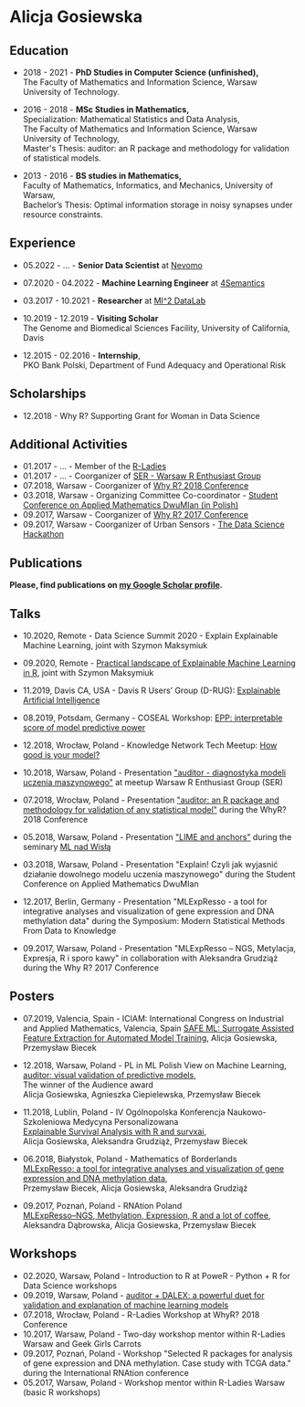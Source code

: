 # Alicja Gosiewska

## Education

* 2018 - 2021 - **PhD Studies in Computer Science (unfinished),** <br /> 
The Faculty of Mathematics and Information Science, Warsaw University of Technology.

* 2016 - 2018 - **MSc Studies in Mathematics,**  <br /> 
Specialization: Mathematical Statistics and Data Analysis,  <br /> 
The Faculty of Mathematics and Information Science, Warsaw University of Technology, <br /> 
Master's Thesis: auditor: an R package and methodology for validation of statistical models.

* 2013 - 2016 - **BS studies in Mathematics,** <br /> 
Faculty of Mathematics, Informatics, and Mechanics, University of Warsaw, <br /> 
Bachelor’s Thesis: Optimal information storage in noisy synapses under resource constraints.

## Experience

* 05.2022 - ... - **Senior Data Scientist** at [Nevomo](https://www.nevomo.tech/en/)

* 07.2020 - 04.2022 - **Machine Learning Engineer** at [4Semantics](https://4semantics.pl/en/)

* 03.2017 - 10.2021 - **Researcher** at [MI^2 DataLab](http://mi2.mini.pw.edu.pl)

* 10.2019 - 12.2019 - **Visiting Scholar** <br/>
The Genome and Biomedical Sciences Facility, University of California, Davis

* 12.2015 - 02.2016 - **Internship**, <br /> 
 PKO Bank Polski, Department of Fund Adequacy and Operational Risk

## Scholarships

* 12.2018 - Why R? Supporting Grant for Woman in Data Science

## Additional Activities

* 01.2017 - ... -  Member of the [R-Ladies](https://rladies.org)
* 01.2017 - ... - Coorganizer of [SER - Warsaw R Enthusiast Group](https://www.meetup.com/Spotkania-Entuzjastow-R-Warsaw-R-Users-Group-Meetup/)
* 07.2018, Warsaw - Coorganizer of [Why R? 2018 Conference](http://whyr2018.pl)
* 03.2018, Warsaw - Organizing Committee Co-coordinator - [Student Conference on Applied Mathematics DwuMIan (in Polish)](https://dwumian.mini.pw.edu.pl)
* 09.2017, Warsaw - Coorganizer of [Why R? 2017 Conference](https://whyr2017.github.io)
* 09.2017, Warsaw - Coorganizer of Urban Sensors - [The Data Science Hackathon](http://whyr.pl/hackathon/)

## Publications

**Please, find publications on [my Google Scholar profile](https://scholar.google.pl/citations?user=YiwwR6EAAAAJ&hl=pl&oi=ao).**


## Talks

* 10.2020, Remote - Data Science Summit 2020 - Explain Explainable Machine Learning, joint with Szymon Maksymiuk

* 09.2020, Remote - [Practical landscape of Explainable Machine Learning in R](https://www.youtube.com/watch?v=C7ac4A1t7sc&feature=youtu.be&t=2763&ab_channel=WhyR%3FFoundation), joint with Szymon Maksymiuk

* 11.2019, Davis CA, USA -  Davis R Users’ Group (D-RUG): [Explainable Artificial Intelligence](https://d-rug.github.io/blog/2019/Alicja-Gosiewska-explainable-AI)

* 08.2019, Potsdam, Germany - COSEAL Workshop: [EPP: interpretable score of model predictive power](https://github.com/agosiewska/resume/blob/master/talks/2019_08_Elo.pdf)

* 12.2018, Wrocław, Poland - Knowledge Network Tech Meetup: [How good is your model?](https://slides.com/jusira/deck/fullscreen#/)

* 10.2018, Warsaw, Poland - Presentation ["auditor - diagnostyka modeli uczenia maszynowego"](talks/2018_10_11_SER_auditor.pdf) at meetup Warsaw R Enthusiast Group (SER)

* 07.2018, Wrocław, Poland - Presentation ["auditor: an R package and methodology for validation of any statistical model"](talks/2018_07_WhyR_auditor.pdf) during the WhyR? 2018 Conference

* 05.2018, Warsaw, Poland - Presentation ["LIME and anchors"](talks/2018_05_28_LIME_anchors.pdf) during the seminary [ML nad Wisłą](https://mi2-warsaw.github.io/MI2_UJ_Seminarium_webpage/meetings.html)

* 03.2018, Warsaw, Poland - Presentation "Explain! Czyli jak wyjasnić działanie dowolnego modelu uczenia maszynowego" during the Student Conference on Applied Mathematics DwuMIan

* 12.2017, Berlin, Germany - Presentation "MLExpResso - a tool for integrative analyses and visualization of gene expression and DNA methylation data" during the Symposium: Modern Statistical Methods From Data to Knowledge

* 09.2017, Warsaw, Poland - Presentation "MLExpResso – NGS, Metylacja, Expresja, R i sporo kawy" in collaboration with Aleksandra Grudziąż during the Why R? 2017 Conference

## Posters

* 07.2019, Valencia, Spain - ICIAM: International Congress on Industrial and Applied Mathematics, Valencia, Spain 
[SAFE ML: Surrogate Assisted Feature Extraction for Automated Model Training](https://github.com/mi2-warsaw/MI2/blob/master/Plakaty/2019_07_SAFE.pdf),
Alicja Gosiewska, Przemysław Biecek

* 12.2018, Warsaw, Poland -  PL in ML Polish View on Machine Learning,</br>
[auditor: visual validation of predictive models](2018_12_auditor.pdf), </br>
The winner of the Audience award </br>
Alicja Gosiewska, Agnieszka Ciepielewska, Przemysław Biecek

* 11.2018, Lublin, Poland - IV Ogólnopolska Konferencja Naukowo-Szkoleniowa Medycyna Personalizowana </br>
[Explainable Survival Analysis with R and survxai](2018_12_survxai.pdf), </br>
Alicja Gosiewska, Aleksandra Grudziąż, Przemysław Biecek

* 06.2018, Białystok, Poland - Mathematics of Borderlands </br>
[MLExpResso: a tool for integrative analyses and visualization of gene
expression and DNA methylation data](2018_06_MLExpResso.pdf), </br>
Przemysław Biecek, Alicja Gosiewska, Aleksandra Grudziąż

* 09.2017, Poznań, Poland - RNAtion Poland</br>
 [MLExpResso–NGS, Methylation, Expression, R and a lot of coffee](2017_09_MLExpResso.pdf), </br>
Aleksandra Dąbrowska, Alicja Gosiewska, Przemysław Biecek

## Workshops

* 02.2020, Warsaw, Poland - Introduction to R at PoweR - Python + R for Data Science workshops
* 09.2019, Warsaw, Poland - [auditor + DALEX: a powerful duet for validation and explanation of machine learning models](https://github.com/WhyR2019/workshops/tree/master/dalex)
* 07.2018, Wrocław, Poland - R-Ladies Workshop at WhyR? 2018 Conference
* 10.2017, Warsaw, Poland - Two-day workshop mentor within R-Ladies Warsaw and Geek Girls Carrots
* 09.2017, Poznań, Poland - Workshop "Selected R packages for analysis of gene expression and DNA methylation. Case study with TCGA data." during the International RNAtion conference
* 05.2017, Warsaw, Poland - Workshop mentor within R-Ladies Warsaw (basic R workshops)

